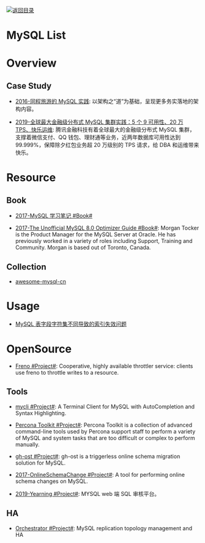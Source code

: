 [![返回目录](https://user-images.githubusercontent.com/5803001/38079637-ff0abcf0-3371-11e8-9b76-ad651620afc7.jpg)](https://github.com/wx-chevalier/Awesome-Lists)

# MySQL List

# Overview

## Case Study

- [2016-同程旅游的 MySQL 实践](http://mp.weixin.qq.com/s/LhCHEkSstmru4PnrfuoaVg): 以架构之“道”为基础，呈现更多务实落地的架构内容。

- [2019-全球最大金融级分布式 MySQL 集群实践：5 个 9 可用性、20 万 TPS、快乐运维](https://mp.weixin.qq.com/s/VanCDyrX4xzyPVZ4ul_yJQ): 腾讯金融科技有着全球最大的金融级分布式 MySQL 集群，支撑着微信支付、QQ 钱包、理财通等业务，近两年数据库可用性达到 99.999%，保障除夕红包业务超 20 万级别的 TPS 请求，给 DBA 和运维带来快乐。

# Resource

## Book

- [2017-MySQL 学习笔记 #Book#](http://notes.diguage.com/mysql/)

- [2017-The Unofficial MySQL 8.0 Optimizer Guide #Book#](http://www.unofficialmysqlguide.com/introduction.html): Morgan Tocker is the Product Manager for the MySQL Server at Oracle. He has previously worked in a variety of roles including Support, Training and Community. Morgan is based out of Toronto, Canada.

## Collection

- [awesome-mysql-cn](https://github.com/jobbole/awesome-mysql-cn)

# Usage

- [MySQL 表字段字符集不同导致的索引失效问题](http://www.tuicool.com/articles/A7nM3yI)

# OpenSource

- [Freno #Project#](https://github.com/github/freno): Cooperative, highly available throttler service: clients use freno to throttle writes to a resource.

## Tools

- [mycli #Project#](https://github.com/dbcli/mycli): A Terminal Client for MySQL with AutoCompletion and Syntax Highlighting.

- [Percona Toolkit #Project#](https://github.com/percona/percona-toolkit): Percona Toolkit is a collection of advanced command-line tools used by Percona support staff to perform a variety of MySQL and system tasks that are too difficult or complex to perform manually.

- [gh-ost #Project#](https://github.com/github/gh-ost): gh-ost is a triggerless online schema migration solution for MySQL.

- [2017-OnlineSchemaChange #Project#](https://github.com/facebookincubator/OnlineSchemaChange): A tool for performing online schema changes on MySQL.

- [2019-Yearning #Project#](https://github.com/cookieY/Yearning): MYSQL web 端 SQL 审核平台。

## HA

- [Orchestrator #Project#](https://github.com/github/orchestrator): MySQL replication topology management and HA
